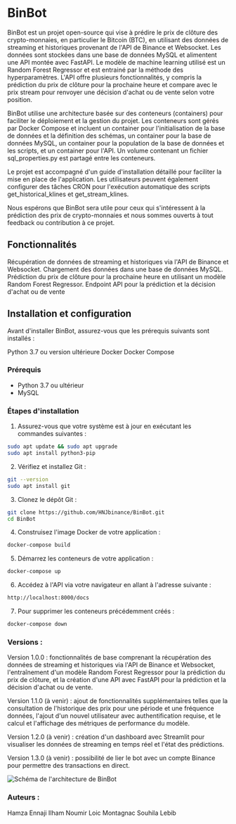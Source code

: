 # BinBot

BinBot est un projet open-source qui vise à prédire le prix de clôture des crypto-monnaies, en particulier le Bitcoin (BTC), en utilisant des données de streaming et historiques provenant de l'API de Binance et Websocket. Les données sont stockées dans une base de données MySQL et alimentent une API montée avec FastAPI. Le modèle de machine learning utilisé est un Random Forest Regressor et est entrainé par la méthode des hyperparamètres. L'API offre plusieurs fonctionnalités, y compris la prédiction du prix de clôture pour la prochaine heure et compare avec le prix stream pour renvoyer une décision d'achat ou de vente selon votre position.

BinBot utilise une architecture basée sur des conteneurs (containers) pour faciliter le déploiement et la gestion du projet. Les conteneurs sont gérés par Docker Compose et incluent un container pour l'initialisation de la base de données et la définition des schémas, un container pour la base de données MySQL, un container pour la population de la base de données et les scripts, et un container pour l'API. Un volume contenant un fichier sql_properties.py est partagé entre les conteneurs.

Le projet est accompagné d'un guide d'installation détaillé pour faciliter la mise en place de l'application. Les utilisateurs peuvent également configurer des tâches CRON pour l'exécution automatique des scripts get_historical_klines et get_stream_klines.

Nous espérons que BinBot sera utile pour ceux qui s'intéressent à la prédiction des prix de crypto-monnaies et nous sommes ouverts à tout feedback ou contribution à ce projet.

## Fonctionnalités

Récupération de données de streaming et historiques via l'API de Binance et Websocket.
Chargement des données dans une base de données MySQL.
Prédiction du prix de clôture pour la prochaine heure en utilisant un modèle Random Forest Regressor.
Endpoint API pour la prédiction et la décision d'achat ou de vente

## Installation et configuration

Avant d'installer BinBot, assurez-vous que les prérequis suivants sont installés :

Python 3.7 ou version ultérieure
Docker
Docker Compose

### Prérequis

- Python 3.7 ou ultérieur
- MySQL

### Étapes d'installation

1. Assurez-vous que votre système est à jour en exécutant les commandes suivantes :

```bash
sudo apt update && sudo apt upgrade
sudo apt install python3-pip
```
2. Vérifiez et installez Git :

```bash
git --version
sudo apt install git
```
3. Clonez le dépôt Git :

```bash
git clone https://github.com/HNJbinance/BinBot.git
cd BinBot
```
4. Construisez l'image Docker de votre application :

```bash
docker-compose build
```
5. Démarrez les conteneurs de votre application :

```bash
docker-compose up
```
6. Accédez à l'API via votre navigateur en allant à l'adresse suivante :

```bash
http://localhost:8000/docs
```
7. Pour supprimer les conteneurs précédemment créés :

```bash
docker-compose down
```

### Versions :

Version 1.0.0 : fonctionnalités de base comprenant la récupération des données de streaming et historiques via l'API de Binance et Websocket, l'entraînement d'un modèle Random Forest Regressor pour la prédiction du prix de clôture, et la création d'une API avec FastAPI pour la prédiction et la décision d'achat ou de vente.

Version 1.1.0 (à venir) : ajout de fonctionnalités supplémentaires telles que la consultation de l'historique des prix pour une période et une fréquence données, l'ajout d'un nouvel utilisateur avec authentification requise, et le calcul et l'affichage des métriques de performance du modèle.

Version 1.2.0 (à venir) : création d'un dashboard avec Streamlit pour visualiser les données de streaming en temps réel et l'état des prédictions.

Version 1.3.0 (à venir) : possibilité de lier le bot avec un compte Binance pour permettre des transactions en direct.

![Schéma de l'architecture de BinBot](https://raw.githubusercontent.com/HNJbinance/BinBot/main/schema_binbot.png)

### Auteurs :

Hamza Ennaji
Ilham Noumir
Loic Montagnac
Souhila Lebib
